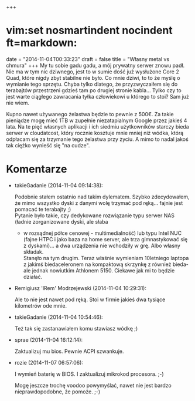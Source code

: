 +++
# vim:set nosmartindent nocindent ft=markdown:
date = "2014-11-04T00:33:23"
draft = false
title = "Własny metal vs chmura"
+++
My tu sobie gadu gadu, a mój prywatny serwer znowu padł. Nie ma w tym nic
dziwnego, jest to w sumie dość już wysłużone Core 2 Quad, które nigdy zbyt
stabilne nie było. Co mnie dziwi, to to że myślę o wymianie tego sprzętu.
Chyba tylko dlatego, że przyzwyczaiłem się do terabajtów przestrzeni gdzieś
tam po drugiej stronie kabla... Tylko czy to jest warte ciągłego zawracania
tyłka człowiekowi u którego to stoi? Sam już nie wiem.

Kupno nawet używanego żelastwa będzie to pewnie z 500€. Za takie pieniądze
mogę mieć 1TB w zupełnie niezatapialnym Google przez jakieś 4 lata. Na te pięć
własnych aplikacji i ich siedmiu użytkowników starczy bieda serwer w
cloudatcost, który rocznie kosztuje mnie mniej niż wódka, którą odpłacam się
za trzymanie tego żelastwa przy życiu. A mimo to nadal jakoś tak ciężko
wynieść się "na cudze".

# Komentarze

* takieGadanie (2014-11-04 09:14:38): <p>Podobnie stałem ostatnio nad takim
  dylematem. Szybko zdecydowałem, że mimo wszystko dyski z danymi wolę trzymać
  pod ręką... fajnie jest pomacać te terabajty ;) <br /> Pytanie było takie, czy
  dedykowane rozwiązanie typu serwer NAS (ładnie zorganizowane dyski, ale słaba
  - w rozsądnej półce cenowej - multimedialność) lub typu Intel NUC (fajne HTPC
  i jako baza na home server, ale trza gimnastykować się z dyskami)... a dwa
  urządzenia nie wchodziły w grę. Albo własny składak. <br /> Stanęło na tym
  drugim. Teraz właśnie wymieniam 10letniego laptopa z jakimś biedaceleronem na
  kompaktową skrzynkę z również bieda- ale jednak nowiutkim Athlonem 5150.
  Ciekawe jak mi to będzie działać.</p>
* Remigiusz 'lRem' Modrzejewski (2014-11-04 10:29:31): <p>Ale to nie jest nawet
  pod ręką. Stoi w firmie jakieś dwa tysiące kilometrów ode mnie.</p>
* takieGadanie (2014-11-04 10:54:46): <p>Też tak się zastanawiałem komu stawiasz
  wódkę ;)</p>
* sprae (2014-11-04 16:12:14): <p>Zaktualizuj mu bios. Pewnie ACPI
  szwankuje.</p>
* rozie (2014-11-07 06:57:06): <p>I wymień baterię w BIOS. I zaktualizuj
  mikrokod procesora. ;-)</p>  <p>Mogę jeszcze trochę voodoo powymyślać, nawet
  nie jest bardzo nieprawdopodobne, że pomoże. ;-)</p>
